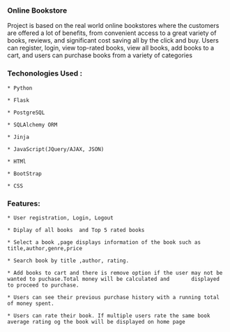 ### Online Bookstore

 Project is based on the real world online bookstores where the customers are offered a lot of benefits, from convenient access to a great variety of books, reviews, and significant cost saving all by the click and buy. Users can register, login, view top-rated books, view all books, add books to a cart, and users can purchase books from a variety of categories


### Techonologies Used :

    * Python

    * Flask

    * PostgreSQL
   
    * SQLAlchemy ORM

    * Jinja

    * JavaScript(JQuery/AJAX, JSON)

    * HTMl
   
    * BootStrap
 
    * CSS


### Features:


    * User registration, Login, Logout

    * Diplay of all books  and Top 5 rated books

    * Select a book ,page displays information of the book such as title,author,genre,price
 
    * Search book by title ,author, rating.

    * Add books to cart and there is remove option if the user may not be wanted to puchase.Total money will be calculated and 	     displayed to proceed to purchase.

    * Users can see their previous purchase history with a running total of money spent.
 
    * Users can rate their book. If multiple users rate the same book average rating og the book will be displayed on home page    	  
